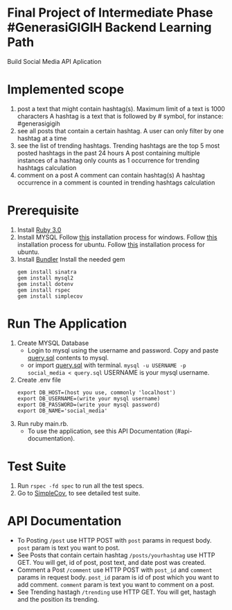 # Final Project of Intermediate Phase #GenerasiGIGIH Backend Learning Path

Build Social Media API Aplication

# Implemented scope
1. post a text that might contain hashtag(s).
    Maximum limit of a text is 1000 characters
    A hashtag is a text that is followed by # symbol, for instance: #generasigigih
2. see all posts that contain a certain hashtag.
    A user can only filter by one hashtag at a time
3. see the list of trending hashtags.
    Trending hashtags are the top 5 most posted hashtags in the past 24 hours
    A post containing multiple instances of a hashtag only counts as 1 occurrence for trending hashtags calculation
4. comment on a post
    A comment can contain hashtag(s)
    A hashtag occurrence in a comment is counted in trending hashtags calculation

# Prerequisite
1. Install [Ruby 3.0](https://www.ruby-lang.org/en/downloads/)
2. Install MYSQL
    Follow [this](https://dev.mysql.com/doc/refman/8.0/en/windows-installation.html) installation process for windows.
    Follow [this](https://www.digitalocean.com/community/tutorials/how-to-install-mysql-on-ubuntu-20-04) installation process for ubuntu.
    Follow [this](https://dev.mysql.com/doc/refman/8.0/en/macos-installation.html) installation process for ubuntu.
3. Install [Bundler](https://bundler.io/)
    Install the needed gem
    ```
    gem install sinatra
    gem install mysql2
    gem install dotenv
    gem install rspec
    gem install simplecov
    ```

# Run The Application

1. Create MYSQL Database
   - Login to mysql using the username and password. Copy and paste <a href="documentations/query.sql">query.sql</a> contents to mysql.
   - or import <a href="documentations/query.sql">query.sql</a> with terminal.
   ```mysql -u USERNAME -p social_media < query.sql```
    USERNAME is your mysql username.
2. Create .env file
    ```
    export DB_HOST=(host you use, commonly 'localhost')
    export DB_USERNAME=(write your mysql username)
    export DB_PASSWORD=(write your mysql password)
    export DB_NAME='social_media'
    ```
3. Run ruby main.rb.
   - To use the application, see this API Documentation (#api-documentation).

# Test Suite
1. Run `rspec -fd spec` to run all the test specs.
2. Go to <a href="coverage/index.html">SimpleCov</a>, to see detailed test suite.

# API Documentation

- To Posting
   ``` /post ```
   use HTTP POST with ```post``` params in request body. ```post``` param is text you want to post.
- See Posts that contain certain hashtag
   ``` /posts/yourhashtag ```
   use HTTP GET. You will get, id of post, post text, and date post was created.
- Comment a Post
   ``` /comment ```
   use HTTP POST with ```post_id``` and ```comment``` params in request body. ```post_id``` param is id of post which you want to add comment. ```comment``` param is text you want to comment on a post.
- See Trending hastagh
   ``` /trending ```
   use HTTP GET. You will get, hastagh and the position its trending.


